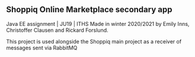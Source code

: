 ## Shoppiq Online Marketplace secondary app
Java EE assignment | JU19 | ITHS
Made in winter 2020/2021 by Emily Inns, Christoffer Clausen and Rickard Forslund.

This project is used alongside the Shoppiq main project as a receiver of messages sent via RabbitMQ